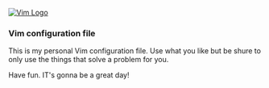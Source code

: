 [![Vim Logo](https://github.com/vim/vim/raw/master/runtime/vimlogo.gif)](https://www.vim.org)

### Vim configuration file ##

This is my personal Vim configuration file. Use what you like but be shure to only use the things that solve a problem for you.

Have fun. IT's gonna be a great day!
